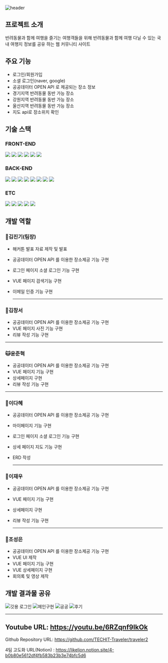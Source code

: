 ![header](https://capsule-render.vercel.app/api?type=waving&height=300&color=gradient&text=Traveler%20S2)
## 프로젝트 소개
반려동물과 함께 여행을 즐기는 여행객들을 위해 반려동물과 함께 여행 다닐 수 있는 국내 여행지 정보를 공유 하는 웹 커뮤니티 사이트

## 주요 기능
- 로그인/회원가입
- 소셜 로그인(naver, google)
- 공공데이터 OPEN API 로 제공되는 장소 정보
- 경기지역 반려동물 동반 가능 장소
- 강원지역 반려동물 동반 가능 장소
- 울산지역 반려동물 동반 가능 장소
- 지도 api로 장소위치 확인

## 기술 스택
### FRONT-END
<img src="https://img.shields.io/badge/HTML-FE642E?style=for-the-badge&logo=Html&logoColor=white"> <img src="https://img.shields.io/badge/CSS-2E64FE?style=for-the-badge&logo=CSS&logoColor=white">
<img src="https://img.shields.io/badge/Bootstrap-8000FF?style=for-the-badge&logo=Bootstrap&logoColor=white">
<img src="https://img.shields.io/badge/JavaScript-FACC2E?style=for-the-badge&logo=JavaScript&logoColor=white">
<img src="https://img.shields.io/badge/KAKAO MAP API-yellow?style=for-the-badge&logo=KAKAO&logoColor=white">
<img src="https://img.shields.io/badge/Vue.js-08298A?style=for-the-badge&logo=VEU&logoColor=white">

### BACK-END
<img src="https://img.shields.io/badge/Java-orange?style=for-the-badge&logo=Java&logoColor=white"> <img src="https://img.shields.io/badge/Spring Boot-green?style=for-the-badge&logo=Spring Boot&logoColor=white">
<img src="https://img.shields.io/badge/Gradle-navy?style=for-the-badge&logo=Gradle&logoColor=white">
<img src="https://img.shields.io/badge/Lombok-red?style=for-the-badge&logo=Lombok&logoColor=white">
<img src="https://img.shields.io/badge/Spring Data JPA-green?style=for-the-badge&logo=Spring Data JPA&logoColor=white">
<img src="https://img.shields.io/badge/MySQL-blue?style=for-the-badge&logo=MySQL&logoColor=white">
<img src="https://img.shields.io/badge/Spring Security-A5DF00?style=for-the-badge&logo=Spring Security&logoColor=white">
<img src="https://img.shields.io/badge/OAuth2-0080FF?style=for-the-badge&logo=OAuth&logoColor=white">


### ETC
<img src="https://img.shields.io/badge/Git-FE642E?style=for-the-badge&logo=Git&logoColor=white"> <img src="https://img.shields.io/badge/GitHub-585858?style=for-the-badge&logo=GitHub&logoColor=white">
<img src="https://img.shields.io/badge/NGINX-31B404?style=for-the-badge&logo=NGINX&logoColor=white">
<img src="https://img.shields.io/badge/Jenkins-DF0101?style=for-the-badge&logo=Jenkins&logoColor=white">
<img src="https://img.shields.io/badge/Docker-2E9AFE?style=for-the-badge&logo=Docker&logoColor=white">


  
## 개발 역할


### :dog:김진기(팀장)

- 해커톤 발표 자료 제작 및 발표
- 공공데이터 OPEN API 를 이용한 장소제공 기능 구현
- 로그인 페이지 소셜 로그인 기능 구현
- VUE 페이지 검색기능 구현
- 이메일 인증 기능 구현
    
    ---
    

### :baby_chick:김창서

- 공공데이터 OPEN API 를 이용한 장소제공 기능 구현 
- VUE 페이지 사진 기능 구현 
- 리뷰 작성 기능 구현 
---

### :cat:윤준혁

- 공공데이터 OPEN API 를 이용한 장소제공 기능 구현
- VUE 페이지 기능 구현 
- 상세페이지 구현 
- 리뷰 작성 기능 구현 

---

### :rabbit:이다혜

- 공공데이터 OPEN API 를 이용한 장소제공 기능 구현
- 마이페이지 기능 구현
- 로그인 페이지 소셜 로그인 기능 구현
- 상세 페이지 지도 기능 구현
- ERD 작성
    
    ---
    

### :wolf:이재우

- 공공데이터 OPEN API 를 이용한 장소제공 기능 구현
- VUE 페이지 기능 구현 
- 상세페이지 구현 
- 리뷰 작성 기능 구현 

    ---
    

### :hamster:조성은

- 공공데이터 OPEN API 를 이용한 장소제공 기능 구현
- VUE UI 제작
- VUE 페이지 기능 구현 
- VUE 상세페이지 구현 
- 회의록 및 영상 제작


## 개발 결과물 공유



![깃용 로그인](https://github.com/TECHIT-Traveler/traveler2/assets/130129061/ed09cdb3-6d93-4bd3-9aae-fec71fe39460)
![메인구현](https://github.com/TECHIT-Traveler/traveler2/assets/130129061/86e7a6c3-5af0-4bb8-b5c2-fe7b3feded04)
![공공](https://github.com/TECHIT-Traveler/traveler2/assets/130129061/ae809c16-e786-4dfb-bbaf-172fe0a6efae)
![후기](https://github.com/TECHIT-Traveler/traveler2/assets/130129061/f07c4dc4-94da-4fc9-8e9c-ab97cc1682e4)


---
Youtube URL: https://youtu.be/6RZqnf9IkOk
---
Github Repository URL: https://github.com/TECHIT-Traveler/traveler2

4팀 고도화 URL(Notion) : https://likelion.notion.site/4-b0b80e5612df4fb583b23b3e74bfc5d6

